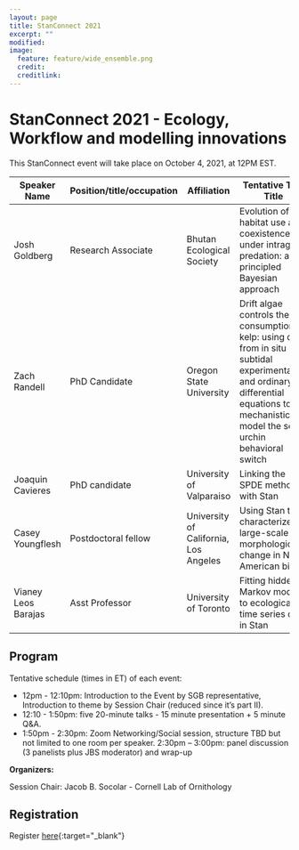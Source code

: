 ```yaml
---
layout: page
title: StanConnect 2021
excerpt: ""
modified:
image:
  feature: feature/wide_ensemble.png
  credit:
  creditlink:
---
```



# StanConnect 2021 - Ecology, Workflow and modelling innovations

This StanConnect event will take place on October 4, 2021, at 12PM EST. 

|     Speaker Name    |     Position/title/occupation    |     Affiliation    |     Tentative Talk   Title    |
|-|-|-|-|
|     Josh Goldberg    |     Research Associate    |     Bhutan Ecological Society          |     Evolution of   habitat use and coexistence under intraguild predation: a principled Bayesian   approach          |
|     Zach Randell    |     PhD Candidate    |     Oregon State University    |     Drift algae   controls the consumption of kelp: using data from in situ subtidal   experimentation and ordinary differential equations to mechanistically model   the sea urchin behavioral switch    |
|     Joaquin Cavieres    |     PhD candidate    |     University of Valparaiso     |     Linking the   SPDE method with Stan    |
|     Casey Youngflesh    |     Postdoctoral fellow    |     University of California, Los Angeles    |     Using Stan to   characterize large-scale morphological change in North American birds          |
|     Vianey Leos Barajas    |     Asst Professor    |     University of Toronto    |     Fitting hidden   Markov models to ecological time series data in Stan          |

## Program

Tentative schedule (times in ET) of each event: 
-	12pm - 12:10pm: Introduction to the Event by SGB representative, Introduction to theme by Session Chair (reduced since it’s part II).
-	12:10 - 1:50pm: five 20-minute talks - 15 minute presentation + 5 minute Q&A.
-	1:50pm - 2:30pm: Zoom Networking/Social session, structure TBD but not limited to one room per speaker.
2:30pm – 3:00pm: panel discussion (3 panelists plus JBS moderator) and wrap-up


**Organizers:**

Session Chair: Jacob B. Socolar - Cornell Lab of Ornithology

## Registration

Register [here](https://www.eventbrite.com/e/159546047523){:target="_blank"} 

